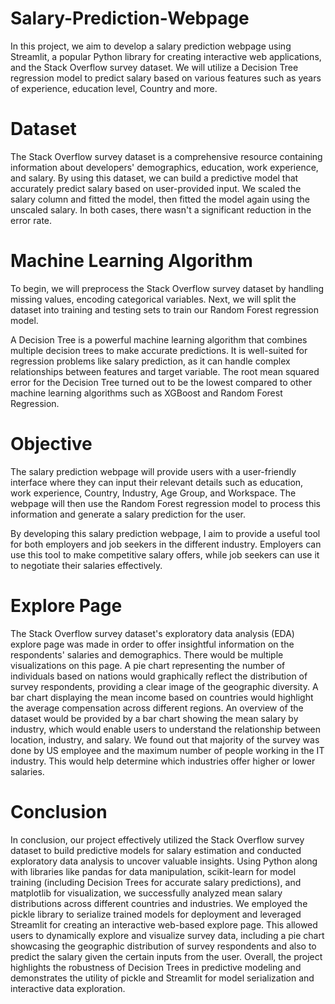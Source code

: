 # Salary-Prediction-Webpage

In this project, we aim to develop a salary prediction webpage using Streamlit, a popular Python library for creating interactive web applications, and the Stack Overflow survey dataset. We will utilize a Decision Tree regression model to predict salary based on various features such as years of experience, education level, Country and more.

# Dataset
The Stack Overflow survey dataset is a comprehensive resource containing information about developers' demographics, education, work experience, and salary. By using this dataset, we can build a predictive model that accurately predict salary based on user-provided input. We scaled the salary column and fitted the model, then fitted the model again using the unscaled salary. In both cases, there wasn't a significant reduction in the error rate.

# Machine Learning Algorithm
To begin, we will preprocess the Stack Overflow survey dataset by handling missing values, encoding categorical variables. Next, we will split the dataset into training and testing sets to train our Random Forest regression model.

A Decision Tree is a powerful machine learning algorithm that combines multiple decision trees to make accurate predictions. It is well-suited for regression problems like salary prediction, as it can handle complex relationships between features and target variable. The root mean squared error for the Decision Tree turned out to be the lowest compared to other machine learning algorithms such as XGBoost and Random Forest Regression.

# Objective

The salary prediction webpage will provide users with a user-friendly interface where they can input their relevant details such as education, work experience, Country, Industry, Age Group, and Workspace. The webpage will then use the Random Forest regression model to process this information and generate a salary prediction for the user.

By developing this salary prediction webpage, I aim to provide a useful tool for both employers and job seekers in the different industry. Employers can use this tool to make competitive salary offers, while job seekers can use it to negotiate their salaries effectively.

# Explore Page

The Stack Overflow survey dataset's exploratory data analysis (EDA) explore page was made in order to offer insightful information on the respondents' salaries and demographics. There would be multiple visualizations on this page. A pie chart representing the number of individuals based on nations would graphically reflect the distribution of survey respondents, providing a clear image of the geographic diversity. A bar chart displaying the mean income based on countries would highlight the average compensation across different regions. An overview of the dataset would be provided by a bar chart showing the mean salary by industry, which would enable users to understand the relationship between location, industry, and salary. We found out that majority of the survey was done by US employee and the maximum number of people working in the IT industry. This would help determine which industries offer higher or lower salaries. 

# Conclusion
In conclusion, our project effectively utilized the Stack Overflow survey dataset to build predictive models for salary estimation and conducted exploratory data analysis to uncover valuable insights. Using Python along with libraries like pandas for data manipulation, scikit-learn for model training (including Decision Trees for accurate salary predictions), and matplotlib for visualization, we successfully analyzed mean salary distributions across different countries and industries. We employed the pickle library to serialize trained models for deployment and leveraged Streamlit for creating an interactive web-based explore page. This allowed users to dynamically explore and visualize survey data, including a pie chart showcasing the geographic distribution of survey respondents and also to predict the salary given the certain inputs from the user. Overall, the project highlights the robustness of Decision Trees in predictive modeling and demonstrates the utility of pickle and Streamlit for model serialization and interactive data exploration.

